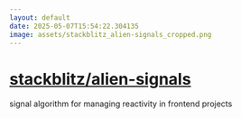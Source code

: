 ```yaml
---
layout: default
date: 2025-05-07T15:54:22.304135
image: assets/stackblitz_alien-signals_cropped.png
---
```


# [stackblitz/alien-signals](https://github.com/stackblitz/alien-signals)

signal algorithm for managing reactivity in frontend projects
